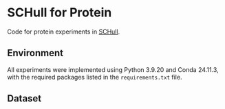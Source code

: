 # SCHull for Protein
Code for protein experiments in [SCHull](https://openreview.net/pdf?id=OIvg3MqWX2).
## Environment
All experiments were implemented using Python 3.9.20 and Conda 24.11.3, with the required packages listed in the `requirements.txt` file.
 
## Dataset
